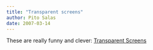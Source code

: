 ```yaml
---
title: "Transparent screens"
author: Pito Salas
date: 2007-03-14
---
```




These are really funny and clever: [Transparent
Screens](<http://www.flickr.com/photos/w00kie/sets/180637/show/>)


